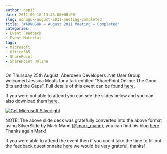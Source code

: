 ```yaml
---
author: gep13
date: 2011-09-18 13:43:00+00:00
slug: adnuguk-august-2011-meeting-completed
title: '#ADNUGUK – August 2011 Meeting – Completed'
categories:
- Event Feedback
- Event Material
tags:
- Microsoft
- Office365
- SharePoint
- SharePoint Online
---
```


On Thursday 25th August, Aberdeen Developers .Net User Group welcomed Jessica Meats for a talk entitled "SharePoint Online: The Good Bits and the Gaps". Full details of this event can be found [here](http://adnuguk.eventbrite.com/).




If you were not able to attend you can see the slides below and you can also download them [here](http://www.aberdeendevelopers.co.uk/Uploads/Meetings/SharePoint%20Online%20good%20bits%20and%20gaps.pptx).




[ ![Get Microsoft Silverlight](http://go.microsoft.com/fwlink/?LinkId=161376) ](http://go.microsoft.com/fwlink/?LinkID=149156&v=4.0.50401.0)







NOTE: The above slide deck was gratefully converted into the above format using SilverSlide by Mark Mann ([@mark_mann](http://twitter.com/#!/@mark_mann)), you can find his blog [here](http://blog.mark-mann.co.uk/).  Thanks again Mark!




If you were able to attend the event then if you could take the time to fill out the feedback questionnaire [here](http://www.surveymonkey.com/s/8PX5FLH) we would be very grateful, thanks!
